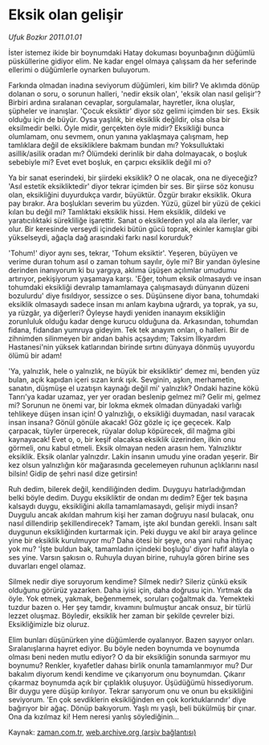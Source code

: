 # Eksik olan gelişir

*Ufuk Bozkır 2011.01.01*

<td class="columnist-detail">
<p>İster istemez ikide bir boynumdaki Hatay dokuması boyunbağının düğümlü püsküllerine gidiyor elim. Ne kadar engel olmaya çalışsam da her seferinde ellerimi o düğümlerle oynarken buluyorum.</p>
<p>
<div id="haberMetinDiv">
<p>Farkında olmadan inadına seviyorum düğümleri, kim bilir? Ve aklımda dönüp dolanan o soru, o sorunun halleri, 'nedir eksik olan', 'eksik olan nasıl gelişir'? Birbiri ardına sıralanan cevaplar, sorgulamalar, hayretler, ikna oluşlar, şüpheler ve inanışlar. 'Çocuk eksiktir' diyor söz gelimi içimden bir ses. Eksik olduğu için de büyür. Oysa yaşlılık, bir eksiklik değildir, olsa olsa bir eksilmedir belki. Öyle midir, gerçekten öyle midir? Eksikliği bunca olumlamam, onu sevmem, onun yanına yaklaşmaya çalışmam, hep tamlıklara değil de eksikliklere bakmam bundan mı? Yoksulluktaki asillik/asilik oradan mı? Ölümdeki derinlik bir daha dolmayacak, o boşluk sebebiyle mi? Evet evet boşluk, en çarpıcı eksiklik değil mi o?
<p>Ya bir sanat eserindeki, bir şiirdeki eksiklik? O ne olacak, ona ne diyeceğiz? 'Asıl estetik eksikliktedir' diyor tekrar içimden bir ses. Bir şiirse söz konusu olan, eksikliğini duyurdukça vardır, büyüktür. Özgür bırakır eksiklik. Okura pay bırakır. Ara boşlukları severim bu yüzden. Yüzü, güzel bir yüzü de çekici kılan bu değil mi? Tamlıktaki eksiklik hissi. Hem eksiklik, dildeki ve yaratıcılıktaki sürekliliğe işarettir. Sanat o eksiklerden yol ala ala ilerler, var olur. Bir keresinde verseydi içindeki bütün gücü toprak, ekinler kamışlar gibi yükselseydi, ağaçla dağ arasındaki farkı nasıl korurduk?
<p>'Tohum!' diyor aynı ses, tekrar, 'Tohum eksiktir'. Yeşeren, büyüyen ve verime duran tohum asıl o zaman tohum sayılır, öyle mi? Bir yandan öylesine derinden inanıyorum ki bu yargıya, aklıma üşüşen açılımlar umudumu artırıyor, pekişiyorum yaşamaya karşı. 'Eğer, tohum eksik olmasaydı ve insan tohumdaki eksikliği devralıp tamamlamaya çalışmasaydı dünyanın düzeni bozulurdu' diye fısıldıyor, sessizce o ses. Düşünsene diyor bana, tohumdaki eksiklik olmasaydı sadece insan mı anlam kaybına uğrardı, ya toprak, ya su, ya rüzgâr, ya diğerleri? Öyleyse haydi yeniden inanayım eksikliğin zorunluluk olduğu kadar denge kurucu olduğuna da. Arkasından, tohumdan fidana, fidandan yumruya gideyim. Tek tek anayım onları, o halleri. Bir de zihnimden silinmeyen bir andan bahis açsaydım; Taksim İlkyardım Hastanesi'nin yüksek katlarından birinde sırtını dünyaya dönmüş uyuyordu ölümü bir adam!
<p>'Ya, yalnızlık, hele o yalnızlık, ne büyük bir eksikliktir' demez mi, benden yüz bulan, açık kapıdan içeri sızan kırık ışık. Sevginin, aşkın, merhametin, sanatın, düşmüşe el uzatışın kaynağı değil mi' yalnızlık? Ondaki hazine kökü Tanrı'ya kadar uzamaz, yer yer oradan beslenip gelmez mi? Gelir mi, gelmez mi? Sorunun ne önemi var, bir lokma ekmek olmadan dünyadaki varlığı tehlikeye düşen insan için! O yalnızlığı, o eksikliği duymadan, nasıl varacak insan insana? Gönül gönüle akacak! Göz gözle iç içe geçecek. Kalp çarpacak, tüyler ürperecek, rüyalar dolup köpürecek, dil mağma gibi kaynayacak! Evet o, o, bir keşif olacaksa eksiklik üzerinden, ilkin onu görmeli, onu kabul etmeli. Eksik olmayan neden arasın hem. Yalnızlıktır eksiklik. Eksik olanlar yalnızdır. Lakin insanın umudu yine oradan yeşerir. Bir kez olsun yalnızlığın kör mağarasında gecelemeyen ruhunun açlıklarını nasıl bilsin! Gidip de şehri nasıl dize getirsin! 
<p>Ruh dedim, bilerek değil, kendiliğinden dedim. Duyguyu hatırladığımdan belki böyle dedim. Duygu eksikliktir de ondan mı dedim? Eğer tek başına kalsaydı duygu, eksikliğini akılla tamamlamasaydı, gelişir miydi insan? Duygulu ancak akıldan mahrum kişi her zaman doğruyu nasıl bulacak, onu nasıl dillendirip şekillendirecek? Tamam, işte akıl bundan gerekli. İnsanı salt duygunun eksikliğinden kurtarmak için. Peki duygu ve akıl bir araya gelince yine bir eksiklik kurulmuyor mu? Daha ötesi bir şeye, ona yani ruha ihtiyaç yok mu? 'İşte buldun bak, tamamladın içindeki boşluğu' diyor hafif alayla o ses yine. Varsın şakısın o. Ruhuyla duyan birine, ruhuyla gören birine ses duvarları engel olamaz.
<p>Silmek nedir diye soruyorum kendime? Silmek nedir? Sileriz çünkü eksik olduğunu görürüz yazarken. Daha iyisi için, daha doğrusu için. Yırtmak da öyle. Yok etmek, yakmak, beğenmemek, soruları çoğaltmak da. Yemekteki tuzdur bazen o. Her şey tamdır, kıvamını bulmuştur ancak onsuz, bir türlü lezzet oluşmaz. Böyledir, eksiklik her zaman bir şekilde çevreler bizi. Eksikliğimizle biz oluruz.
<p>Elim bunları düşünürken yine düğümlerde oyalanıyor. Bazen sayıyor onları. Sıralanışlarına hayret ediyor. Bu böyle neden boynumda ve boynumda olması beni neden mutlu ediyor? O da bir eksikliğin sonunda sarmıyor mu boynumu? Renkler, kıyafetler dahası birlik onunla tamamlanmıyor mu? Dur bakalım diyorum kendi kendime ve çıkarıyorum onu boynumdan. Çıkarır çıkarmaz boynumda açık bir çıplaklık oluşuyor. Üşüdüğümü hissediyorum. Bir duygu yere düşüp kırılıyor. Tekrar sarıyorum onu ve onun bu eksikliğini seviyorum. 'En çok sevdiklerin eksikliğinden en çok korktuklarındır' diye bağırıyor bir ağaç. Dönüp bakıyorum. Yaşlı mı yaşlı, beli bükülmüş bir çınar. Ona da kızılmaz ki! Hem neresi yanlış söylediğinin...</p></p></p></p></p></p></p></div>
</p>
<a href="http://web.archive.org/web/20110105024540/mailto: u.bozkir@zaman.com.tr">
</a></td>

Kaynak: [zaman.com.tr](http://zaman.com.tr/yazar.do?yazino=1072552), [web.archive.org (arşiv bağlantısı)](http://web.archive.org/web/20110105024540/http://zaman.com.tr:80/yazar.do?yazino=1072552)
